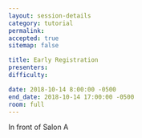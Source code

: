```yaml
---
layout: session-details
category: tutorial
permalink:
accepted: true
sitemap: false

title: Early Registration
presenters:
difficulty:

date: 2018-10-14 8:00:00 -0500
end_date: 2018-10-14 17:00:00 -0500
room: full
---
```

In front of Salon A

